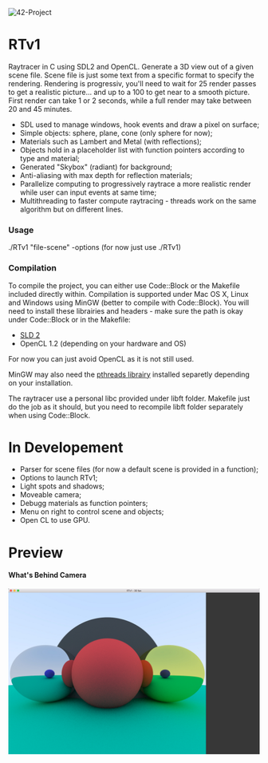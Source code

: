 ![42-Project](https://dl.dropboxusercontent.com/u/59532932/48-cole204220logo.png)
# RTv1
Raytracer in C using SDL2 and OpenCL. Generate a 3D view out of a given scene file. Scene file is just some text from a specific format to specify the rendering.
Rendering is progressiv, you'll need to wait for 25 render passes to get a realistic picture... and up to a 100 to get near to a smooth picture. First render can take 1 or 2 seconds, while a full render may take between 20 and 45 minutes.

- SDL used to manage windows, hook events and draw a pixel on surface;
- Simple objects: sphere, plane, cone (only sphere for now); 
- Materials such as Lambert and Metal (with reflections);
- Objects hold in a placeholder list with function pointers according to type and material;
- Generated "Skybox" (radiant) for background; 
- Anti-aliasing with max depth for reflection materials;
- Parallelize computing to progressively raytrace a more realistic render while user can input events at same time;
- Multithreading to faster compute raytracing - threads work on the same algorithm but on different lines.

### Usage

./RTv1 "file-scene" -options (for now just use ./RTv1)

### Compilation

To compile the project, you can either use Code::Block or the Makefile included directly within. Compilation is supported under Mac OS X, Linux and Windows using MinGW (better to compile with Code::Block).
You will need to install these librairies and headers - make sure the path is okay under Code::Block or in the Makefile:

- [SLD 2](https://www.libsdl.org/download-2.0.php)
- OpenCL 1.2 (depending on your hardware and OS)

For now you can just avoid OpenCL as it is not still used.

MinGW may also need the [pthreads librairy](http://www.mingw.org/wiki/pthreads_library) installed separetly depending on your installation.

The raytracer use a personal libc provided under libft folder. Makefile just do the job as it should, but you need to recompile libft folder separately when using Code::Block.

# In Developement

- Parser for scene files (for now a default scene is provided in a function);
- Options to launch RTv1;
- Light spots and shadows;
- Moveable camera;
- Debugg materials as function pointers;
- Menu on right to control scene and objects;
- Open CL to use GPU.

# Preview
#### What's Behind Camera
![preview1](rtv1-preview3.jpg)
